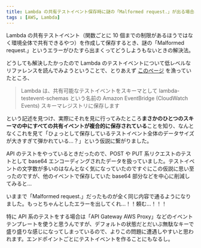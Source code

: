 ```yaml
---
title: Lambda の共有テストイベント保存時に謎の「Malformed request.」が出る場合、lambda-testevent-schemas の容量オーバーを疑う
tags : [AWS, Lambda]
---
```


Lambda の共有テストイベント（関数ごとに 10 個までの制限があるほうではなく環境全体で共有できるやつ）を作成して保存するとき、謎の「Malformed request.」というエラーがひたすら出まくってどうしようもないときの解決法。

どうしても解決したかったので Lambda のテストイベントについて低レベルなリファレンスを読んでみようということで、とりあえず [このページ](https://docs.aws.amazon.com/ja_jp/lambda/latest/dg/testing-functions.html#creating-shareable-events) を漁っていたところ、

> Lambda は、共有可能なテストイベントをスキーマとして lambda-testevent-schemas という名前の Amazon EventBridge (CloudWatch Events) スキーマレジストリに保存します

という記述を見つけ、実際にそれを見に行ってみたところ<strong>まさかのひとつのスキーマの中にすべての共有イベントが複合的に保存されている</strong>ことを知り、なんとなくこれを見て「ひょっとして保存しているテストイベント全体のデータサイズが大きすぎて弾かれている…？」という仮説に繋がりました。

API のテストをやっているときだったので、POST や PUT 系リクエストのテストとして base64 エンコーディングされたデータを扱っていました。テストイベントの文字数が多いのはなんとなく気になっていたのですぐにこの仮説に思い至ったのですが、他のイベントで保存していた base64 部分などを中心に削減してみると…

いままで「Malformed request.」だったものが全く同じ内容で通るようになりました。もっとちゃんとしたエラーを出してくれ…！！頼む…！！！

特に API 系のテストをする場合は「API Gateway AWS Proxy」などのイベントテンプレートを使うと思うんですが、デフォルトの状態だとだいぶ無駄なキーで盛り盛りな感じになってしまっているので、よりこの問題に遭遇しやすいと思われます。エンドポイントごとにテストイベントを作ることにもなるし。
